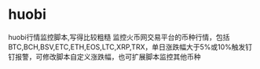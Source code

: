 # huobi
huobi行情监控脚本,写得比较粗糙
监控火币网交易平台的币种行情，包括BTC,BCH,BSV,ETC,ETH,EOS,LTC,XRP,TRX，单日涨跌幅大于5%或10%触发钉钉报警，可修改脚本自定义涨跌幅，也可扩展脚本监控其他币种

